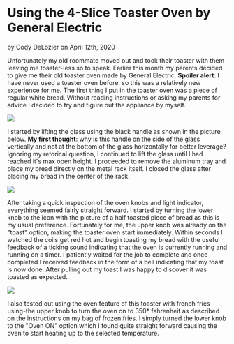 # Using the 4-Slice Toaster Oven by General Electric 
by Cody DeLozier on April 12th, 2020

   Unfortunately my old roommate moved out and took their toaster with them leaving me toaster-less so to speak. Earlier this month my parents decided to give me their old toaster oven made by General Electric. **Spoiler alert**: I have never used a toaster oven before. so this was a relatively new experience for me. The first thing I put in the toaster oven was a piece of regular white bread. Without reading instructions or asking my parents for advice I decided to try and figure out the appliance by myself. 

![](Toaster2.jpg)

   I started by lifting the glass using the black handle as shown in the picture below. **My first thought**: why is this handle on the side of the glass vertically and not at the bottom of the glass horizontally for better leverage? Ignoring my retorical question, I continued to lift the glass until I had reached it's max open height. I proceeded to remove the aluminum tray and place my bread directly on the metal rack itself. I closed the glass after placing my bread in the center of the rack.

![](Toaster3.jpg)

   After taking a quick inspection of the oven knobs and light indicator, everything seemed fairly straight forward. I started by turning the lower knob to the icon with the picture of a half toasted piece of bread as this is my usual preference. Fortunately for me, the upper knob was already on the "toast" option, making the toaster oven start immediately. Within seconds I watched the coils get red hot and begin toasting my bread with the useful feedback of a ticking sound indicating that the oven is currently running and running on a timer. I patiently waited for the job to complete and once completed I received feedback in the form of a bell indicating that my toast is now done. After pulling out my toast I was happy to discover it was toasted as expected.

![](Toaster1.jpg)

I also tested out using the oven feature of this toaster with french fries using-the upper knob to turn the oven on to 350* fahrenheit as described on the instructions on my bag of frozen fries. I simply turned the lower knob to the "Oven ON" option which I found quite straight forward causing the oven to start heating up to the selected temperature. 
